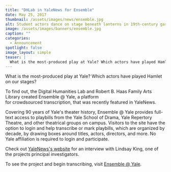 ```yaml
---
title: "DHLab in YaleNews for Ensemble"
date: May 25, 2017
thumbnail: /assets/images/news/ensemble.jpg
alt: Student actors dance on stage beneath lanterns in 19th-century garb during play performance.
image: /assets/images/banners/ensemble.jpg
caption: ""
categories: 
  - Announcement
spotlight: false 
image_layout: simple
teaser: |
  What is the most-produced play at Yale? Which actors have played Hamlet on our stages? To find out, the Digital Humanities Lab and Robert B. Haas Family Arts Library created Ensemble @ Yale, a platform for crowdsourced transcription, that was recently featured in YaleNews.
---
```


What is the most-produced play at Yale? Which actors have played Hamlet on our stages?

To find out, the Digital Humanities Lab and Robert B. Haas Family Arts Library created Ensemble @ Yale, a platform for crowdsourced transcription, that was recently featured in YaleNews.

Covering 90 years of Yale's theater history, Ensemble @ Yale provides full-text access to playbills from the Yale School of Drama, Yale Repertory Theatre, and other theatrical groups on campus. Visitors to the site have the option to login and help transcribe or mark playbills, which are organized by decade, by drawing boxes around titles, actors, directors, and more. No Yale affiliation is required to login and participate.
    
Check out [YaleNews's website](http://news.yale.edu/2017/05/24/crowd-sourced-project-build-yale-theater-history-database) for an interview with Lindsay King, one of the projects principal investigators.
   
To see the project and begin transcribing, visit [Ensemble @ Yale](http://news.yale.edu/2017/05/24/crowd-sourced-project-build-yale-theater-history-database).